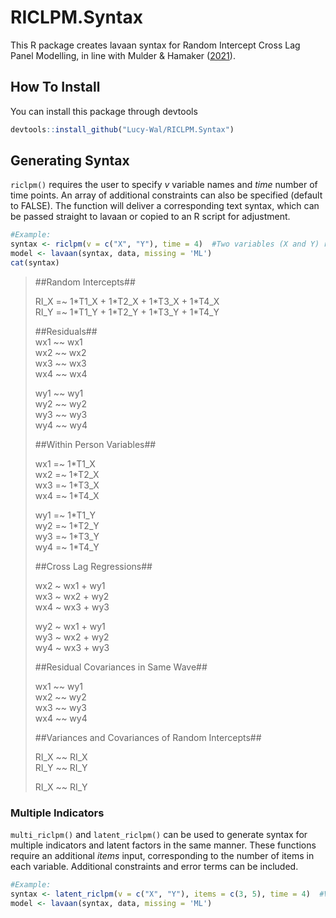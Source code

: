 # RICLPM.Syntax

This R package creates lavaan syntax for Random Intercept Cross Lag Panel Modelling, in line with Mulder & Hamaker ([2021](https://doi.org/10.1080/10705511.2020.1784738)). 

## How To Install

You can install this package through devtools

```r
devtools::install_github("Lucy-Wal/RICLPM.Syntax")
```

## Generating Syntax
`riclpm()` requires the user to specify *v* variable names and *time* number of time points. An array of additional constraints can also be specified (default to FALSE).
The function will deliver a corresponding text syntax, which can be passed straight to lavaan or copied to an R script for adjustment.

```r
#Example:
syntax <- riclpm(v = c("X", "Y"), time = 4)  #Two variables (X and Y) recorded at 4 time points
model <- lavaan(syntax, data, missing = 'ML')
cat(syntax)
```

> ##Random Intercepts##   
>  
> RI_X =~  1\*T1_X +  1\*T2_X +  1\*T3_X +  1\*T4_X   
> RI_Y =~  1\*T1_Y +  1\*T2_Y +  1\*T3_Y +  1\*T4_Y   
>  
> ##Residuals##   
> wx1 ~~ wx1   
> wx2 ~~ wx2   
> wx3 ~~ wx3   
> wx4 ~~ wx4   
>   
> wy1 ~~ wy1   
> wy2 ~~ wy2   
> wy3 ~~ wy3   
> wy4 ~~ wy4   
>   
>   
> ##Within Person Variables##   
>   
> wx1 =~ 1\*T1_X   
> wx2 =~ 1\*T2_X   
> wx3 =~ 1\*T3_X   
> wx4 =~ 1\*T4_X   
>    
> wy1 =~ 1\*T1_Y   
> wy2 =~ 1\*T2_Y   
> wy3 =~ 1\*T3_Y   
> wy4 =~ 1\*T4_Y   
> 
> ##Cross Lag Regressions## 
>   
> wx2 ~ wx1 + wy1   
> wx3 ~ wx2 + wy2   
> wx4 ~ wx3 + wy3   
>   
> wy2 ~ wx1 + wy1     
> wy3 ~ wx2 + wy2     
> wy4 ~ wx3 + wy3   
>   
> ##Residual Covariances in Same Wave##   
>   
> wx1 ~~ wy1   
> wx2 ~~ wy2   
> wx3 ~~ wy3     
> wx4 ~~ wy4   
>   
> ##Variances and Covariances of Random Intercepts##   
>   
> RI_X ~~ RI_X   
> RI_Y ~~ RI_Y   
>   
> RI_X ~~ RI_Y  


### Multiple Indicators
`multi_riclpm()` and `latent_riclpm()` can be used to generate syntax for multiple indicators and latent factors in the same manner. These functions require an additional *items* input, corresponding to the number of items in each variable.
Additional constraints and error terms can be included. 

```r
#Example:
syntax <- latent_riclpm(v = c("X", "Y"), items = c(3, 5), time = 4)  #Variable X is measured by 3 items, variabale Y is measured by 5 items, across 4 time points
model <- lavaan(syntax, data, missing = 'ML')
```


